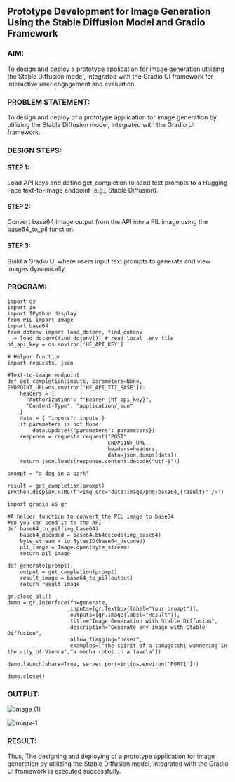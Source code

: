 ## Prototype Development for Image Generation Using the Stable Diffusion Model and Gradio Framework

### AIM:
To design and deploy a prototype application for image generation utilizing the Stable Diffusion model, integrated with the Gradio UI framework for interactive user engagement and evaluation.

### PROBLEM STATEMENT:
To design and deploy of a prototype application for image generation by utilizing the Stable Diffusion model, integrated with the Gradio UI framework.

### DESIGN STEPS:

#### STEP 1:
Load API keys and define get_completion to send text prompts to a Hugging Face text-to-image endpoint (e.g., Stable Diffusion).

#### STEP 2:
Convert base64 image output from the API into a PIL image using the base64_to_pil function.

#### STEP 3:
Build a Gradio UI where users input text prompts to generate and view images dynamically.

### PROGRAM:
```
import os
import io
import IPython.display
from PIL import Image
import base64 
from dotenv import load_dotenv, find_dotenv
_ = load_dotenv(find_dotenv()) # read local .env file
hf_api_key = os.environ['HF_API_KEY']

# Helper function
import requests, json

#Text-to-image endpoint
def get_completion(inputs, parameters=None, ENDPOINT_URL=os.environ['HF_API_TTI_BASE']):
    headers = {
      "Authorization": f"Bearer {hf_api_key}",
      "Content-Type": "application/json"
    }   
    data = { "inputs": inputs }
    if parameters is not None:
        data.update({"parameters": parameters})
    response = requests.request("POST",
                                ENDPOINT_URL,
                                headers=headers,
                                data=json.dumps(data))
    return json.loads(response.content.decode("utf-8"))

prompt = "a dog in a park"

result = get_completion(prompt)
IPython.display.HTML(f'<img src="data:image/png;base64,{result}" />')

import gradio as gr 

#A helper function to convert the PIL image to base64
#so you can send it to the API
def base64_to_pil(img_base64):
    base64_decoded = base64.b64decode(img_base64)
    byte_stream = io.BytesIO(base64_decoded)
    pil_image = Image.open(byte_stream)
    return pil_image

def generate(prompt):
    output = get_completion(prompt)
    result_image = base64_to_pil(output)
    return result_image

gr.close_all()
demo = gr.Interface(fn=generate,
                    inputs=[gr.Textbox(label="Your prompt")],
                    outputs=[gr.Image(label="Result")],
                    title="Image Generation with Stable Diffusion",
                    description="Generate any image with Stable Diffusion",
                    allow_flagging="never",
                    examples=["the spirit of a tamagotchi wandering in the city of Vienna","a mecha robot in a favela"])

demo.launch(share=True, server_port=int(os.environ['PORT1']))

demo.close()
```

### OUTPUT:

![image (1)](https://github.com/user-attachments/assets/6eb40e8a-ca3c-4cc3-aa79-f47d87426113)

![image-1](https://github.com/user-attachments/assets/26537920-e4a9-4abc-a672-50ee777a2c93)

### RESULT:
Thus, The designing and deploying of a prototype application for image generation by utilizing the Stable Diffusion model, integrated with the Gradio UI framework is executed successfully.
